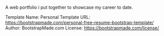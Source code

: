 




































































































A web portfolio i put together to showcase my career to date.

Template Name: Personal
Template URL: https://bootstrapmade.com/personal-free-resume-bootstrap-template/
Author: BootstrapMade.com
License: https://bootstrapmade.com/license/
